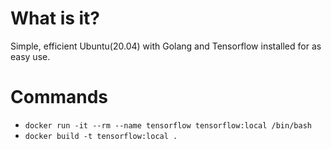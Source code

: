 # What is it?

Simple, efficient Ubuntu(20.04) with Golang and Tensorflow installed for as easy use.

# Commands

* `docker run -it --rm --name tensorflow tensorflow:local /bin/bash`
* `docker build -t tensorflow:local .`
